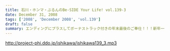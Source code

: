 ```yaml
---
title: 石川・ホンマ・ぶるんのBe-SIDE Your Life! vol.139-3
date: December 31, 2008
tags: ['2008', 'December 2008', 'vol.139']
draft: false
summary: エンディングにプラスしてボーナストラック付きの年末最後のご奉仕！！！新年一発目は、１月５日（月曜）にレギュラー通りに収録予定。ボーナストラックの感想・・・もしありましたらくださいな。NAMAE
---
```


http://project-phi.ddo.jp/ishikawa/ishikawa139_3.mp3